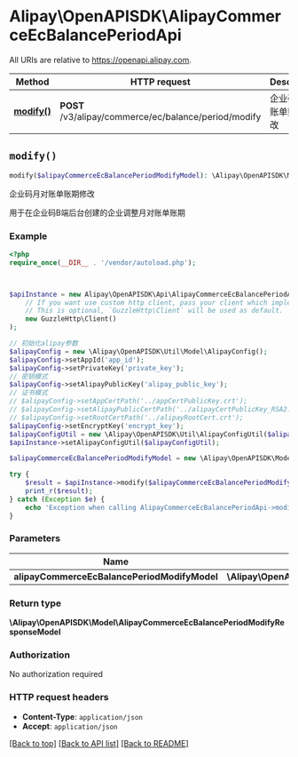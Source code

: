 # Alipay\OpenAPISDK\AlipayCommerceEcBalancePeriodApi

All URIs are relative to https://openapi.alipay.com.

Method | HTTP request | Description
------------- | ------------- | -------------
[**modify()**](AlipayCommerceEcBalancePeriodApi.md#modify) | **POST** /v3/alipay/commerce/ec/balance/period/modify | 企业码月对账单账期修改


## `modify()`

```php
modify($alipayCommerceEcBalancePeriodModifyModel): \Alipay\OpenAPISDK\Model\AlipayCommerceEcBalancePeriodModifyResponseModel
```

企业码月对账单账期修改

用于在企业码B端后台创建的企业调整月对账单账期

### Example

```php
<?php
require_once(__DIR__ . '/vendor/autoload.php');



$apiInstance = new Alipay\OpenAPISDK\Api\AlipayCommerceEcBalancePeriodApi(
    // If you want use custom http client, pass your client which implements `GuzzleHttp\ClientInterface`.
    // This is optional, `GuzzleHttp\Client` will be used as default.
    new GuzzleHttp\Client()
);

// 初始化alipay参数
$alipayConfig = new \Alipay\OpenAPISDK\Util\Model\AlipayConfig();
$alipayConfig->setAppId('app_id');
$alipayConfig->setPrivateKey('private_key');
// 密钥模式
$alipayConfig->setAlipayPublicKey('alipay_public_key');
// 证书模式
// $alipayConfig->setAppCertPath('../appCertPublicKey.crt');
// $alipayConfig->setAlipayPublicCertPath('../alipayCertPublicKey_RSA2.crt');
// $alipayConfig->setRootCertPath('../alipayRootCert.crt');
$alipayConfig->setEncryptKey('encrypt_key');
$alipayConfigUtil = new \Alipay\OpenAPISDK\Util\AlipayConfigUtil($alipayConfig);
$apiInstance->setAlipayConfigUtil($alipayConfigUtil);

$alipayCommerceEcBalancePeriodModifyModel = new \Alipay\OpenAPISDK\Model\AlipayCommerceEcBalancePeriodModifyModel(); // \Alipay\OpenAPISDK\Model\AlipayCommerceEcBalancePeriodModifyModel

try {
    $result = $apiInstance->modify($alipayCommerceEcBalancePeriodModifyModel);
    print_r($result);
} catch (Exception $e) {
    echo 'Exception when calling AlipayCommerceEcBalancePeriodApi->modify: ', $e->getMessage(), PHP_EOL;
}
```

### Parameters

Name | Type | Description  | Notes
------------- | ------------- | ------------- | -------------
 **alipayCommerceEcBalancePeriodModifyModel** | **\Alipay\OpenAPISDK\Model\AlipayCommerceEcBalancePeriodModifyModel**|  | [optional]

### Return type

**\Alipay\OpenAPISDK\Model\AlipayCommerceEcBalancePeriodModifyResponseModel**

### Authorization

No authorization required

### HTTP request headers

- **Content-Type**: `application/json`
- **Accept**: `application/json`

[[Back to top]](#) [[Back to API list]](../../README.md#api-endpoints)
[[Back to README]](../../README.md)
